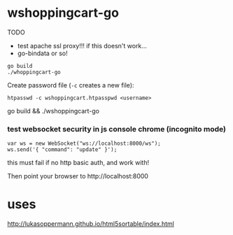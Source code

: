 # wshoppingcart-go

TODO
* test apache ssl proxy!!! if this doesn't work...
* go-bindata or so!

```
go build
./whoppingcart-go
```

Create password file (`-c` creates a new file):

```
htpasswd -c wshoppingcart.htpasspwd <username>
```

go build && ./wshoppingcart-go

### test websocket security in js console chrome (incognito mode)
```
var ws = new WebSocket("ws://localhost:8000/ws");
ws.send('{ "command": "update" }');
```
this must fail if no http basic auth, and work with!


Then point your browser to http://localhost:8000

# uses

http://lukasoppermann.github.io/html5sortable/index.html
